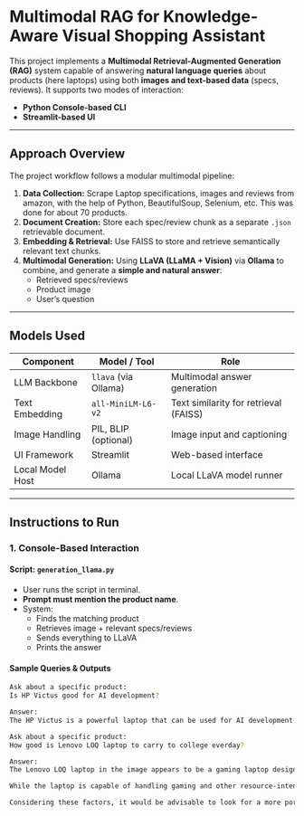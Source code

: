 # Multimodal RAG for Knowledge-Aware Visual Shopping Assistant

This project implements a **Multimodal Retrieval-Augmented Generation (RAG)** system capable of answering **natural language queries** about products (here laptops) using both **images and text-based data** (specs, reviews). It supports two modes of interaction:

- **Python Console-based CLI**
- **Streamlit-based UI**
---

## Approach Overview
The project workflow follows a modular multimodal pipeline:
1. **Data Collection:** Scrape Laptop specifications, images and reviews from amazon, with the help of Python, BeautifulSoup, Selenium, etc. This was done for about 70 products.
2. **Document Creation:** Store each spec/review chunk as a separate `.json` retrievable document.
3. **Embedding & Retrieval:** Use FAISS to store and retrieve semantically relevant text chunks.
4. **Multimodal Generation:**  Using **LLaVA (LLaMA + Vision)** via **Ollama** to combine, and generate a **simple and natural answer**:
     - Retrieved specs/reviews
     - Product image
     - User’s question

---

## Models Used

| Component     | Model / Tool        | Role                                 |
|---------------|---------------------|--------------------------------------|
| LLM Backbone  | `llava` (via Ollama) | Multimodal answer generation         |
| Text Embedding | `all-MiniLM-L6-v2`  | Text similarity for retrieval (FAISS)|
| Image Handling | PIL, BLIP (optional) | Image input and captioning           |
| UI Framework | Streamlit            | Web-based interface                  |
| Local Model Host | Ollama           | Local LLaVA model runner             |

---

## Instructions to Run
### 1. **Console-Based Interaction**
#### Script: `generation_llama.py`

- User runs the script in terminal.
- **Prompt must mention the product name**.
- System:
  - Finds the matching product
  - Retrieves image + relevant specs/reviews
  - Sends everything to LLaVA
  - Prints the answer

#### Sample Queries & Outputs
```bash
Ask about a specific product:
Is HP Victus good for AI development?

Answer:
The HP Victus is a powerful laptop that can be used for AI development. It features an AMD Ryzen 5 processor, which has been shown to handle a variety of AI tasks. Additionally, the laptop comes with 8GB of RAM, which should be sufficient for most AI projects. However, it's important to keep in mind that AI development often requires additional hardware such as a dedicated graphics card or access to specialized software and datasets. If you are planning to do heavy AI work on this laptop, you may need to supplement its capabilities with external hardware or use online resources. 

```
```bash
Ask about a specific product:
How good is Lenovo LOQ laptop to carry to college everday?

Answer:
The Lenovo LOQ laptop in the image appears to be a gaming laptop designed for performance and entertainment, offering features such as an AMD Ryzen processor, NVIDIA GeForce RTX graphics, and a dedicated GPU. It has a 15.6-inch Full HD display and comes with Windows 11 preinstalled.

While the laptop is capable of handling gaming and other resource-intensive tasks, the battery life may not be suitable for daily use at college, as it is only rated for up to 2.5 to 3 hours of video streaming and browsing. This might not be sufficient for long classes or studying sessions without access to a power source. Additionally, carrying the laptop around every day could be cumbersome due to its weight (approximately 2.4 kg).

Considering these factors, it would be advisable to look for a more portable and lighter laptop with better battery life if you plan to carry it to college everyday. A slim and lightweight model with similar specifications but better battery life might be a better fit for your needs.
```
